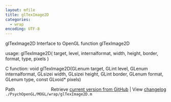 ```yaml
---
layout: mfile
title: glTexImage2D
categories:
  - wrap
encoding: UTF-8
---
```


glTexImage2D  Interface to OpenGL function glTexImage2D

usage:  glTexImage2D\( target, level, internalformat, width, height, border, format, type, pixels \)

C function:  void glTexImage2D\(GLenum target, GLint level, GLenum internalformat, GLsizei width, GLsizei height, GLint border, GLenum format, GLenum type, const GLvoid\* pixels\)


<div class="code_header" style="text-align:right;">
  <span style="float:left;">Path&nbsp;&nbsp;</span> <span class="counter">Retrieve <a href=
  "https://raw.github.com/Psychtoolbox-3/Psychtoolbox-3/beta/./PsychOpenGL/MOGL/wrap/glTexImage2D.m">current version from GitHub</a> | View <a href=
  "https://github.com/Psychtoolbox-3/Psychtoolbox-3/commits/beta/./PsychOpenGL/MOGL/wrap/glTexImage2D.m">changelog</a></span>
</div>
<div class="code">
  <code>./PsychOpenGL/MOGL/wrap/glTexImage2D.m</code>
</div>
